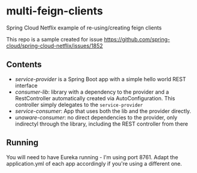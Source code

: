 # multi-feign-clients
Spring Cloud Netflix example of re-using/creating feign clients

This repo is a sample created for issue https://github.com/spring-cloud/spring-cloud-netflix/issues/1852

## Contents

* *service-provider* is a Spring Boot app with a simple hello world REST interface
* *consumer-lib*: library with a dependency to the provider and a RestController automatically created via AutoConfiguration. This controller simply delegates to the `service-provider`
* *service-consumer*: App that uses both the lib and the provider directly.
* *unaware-consumer*: no direct dependencies to the provider, only indirectyl through the library, including the REST controller from there

## Running

You will need to have Eureka running - I'm using port 8761. Adapt the application.yml of each app accordingly if you're using a different one.
